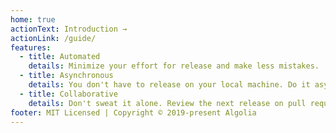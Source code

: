 ```yaml
---
home: true
actionText: Introduction →
actionLink: /guide/
features:
  - title: Automated
    details: Minimize your effort for release and make less mistakes.
  - title: Asynchronous
    details: You don't have to release on your local machine. Do it asynchronously and continue your work.
  - title: Collaborative
    details: Don't sweat it alone. Review the next release on pull request with your colleagues.
footer: MIT Licensed | Copyright © 2019-present Algolia
---
```

